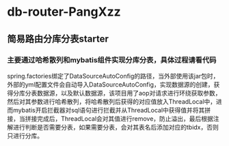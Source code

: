 # db-router-PangXzz
## 简易路由分库分表starter
### 主要通过哈希散列和mybatis组件实现分库分表，具体过程请看代码
spring.factories绑定了DataSourceAutoConfig的路径，当外部使用该jar包时，外部的yml配置文件会自动导入DataSourceAutoConfig，实现数据源的创建，获得分库分表数据源，以及默认数据源，该项目用了aop对请求进行环绕获取参数，然后对其参数进行哈希散列，将哈希散列后获得的对应值放入ThreadLocal中，进而mybatis开启拦截器对sql语句进行拦截并从ThreadLocal中获得值并将其拼接，当拼接完成后，ThreadLocal会对其值进行remove，防止溢出，最后根据注解进行判断是否需要分表，如果需要分表，会对其表名后添加对应的tbidx，否则只进行分库。
